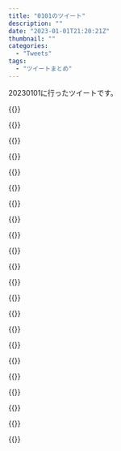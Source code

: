 ```yaml
---
title: "0101のツイート"
description: ""
date: "2023-01-01T21:20:21Z"
thumbnail: ""
categories:
  - "Tweets"
tags:
  - "ツイートまとめ"
---
```

20230101に行ったツイートです。
<!--more-->
{{<tweetlike text="更新 20221231のツイートまとめ https://t.co/1Z6AhSiFgu 791　January 1, 2023 at 06:20AM" screenname="jme/k.h (@JME_KH)" url="https://twitter.com/JME_KH/status/1609298572779847682?ref_src=twsrc%5Etfw" date="December 31 2022">}}

{{<tweetlike text="所長はこうなると周年かさらにその先の終章とかだろうからまあ流石にそこまで石を取っとくのもなあ\nいや水着復刻までは貯めておく意志をある程度持つか" screenname="jme/k.h (@JME_KH)" url="https://twitter.com/JME_KH/status/1609401606449287174?ref_src=twsrc%5Etfw" date="December 31 2022">}}

{{<tweetlike text="PoEは参考にしてるビルドがいい感じで前よりも多分順調\nまだマップ入ってないからなんとも言えないけど" screenname="jme/k.h (@JME_KH)" url="https://twitter.com/JME_KH/status/1609401954077388801?ref_src=twsrc%5Etfw" date="December 31 2022">}}

{{<tweetlike text="ソケット数だけなら弓は5cでいけるか" screenname="jme/k.h (@JME_KH)" url="https://twitter.com/JME_KH/status/1609403048648142856?ref_src=twsrc%5Etfw" date="December 31 2022">}}

{{<tweetlike text="格付け、ブラックサンとクジラ怪人か" screenname="jme/k.h (@JME_KH)" url="https://twitter.com/JME_KH/status/1609474033330040833?ref_src=twsrc%5Etfw" date="January 1 2023">}}

{{<tweetlike text="西島秀俊の方は飛蝗怪人系統の呼び方とブラックサンと南光太郎の呼び方があるから検索面倒だけど、クジラ怪人はクジラ怪人だからそれ系統のつい拾うときはそっちだな" screenname="jme/k.h (@JME_KH)" url="https://twitter.com/JME_KH/status/1609478655255932938?ref_src=twsrc%5Etfw" date="January 1 2023">}}

{{<tweetlike text="西島秀俊面白いなあ" screenname="jme/k.h (@JME_KH)" url="https://twitter.com/JME_KH/status/1609480239004155904?ref_src=twsrc%5Etfw" date="January 1 2023">}}

{{<tweetlike text="ちゃんとホロウの記憶を持ってこないから\nバゼットどういう状態で来てるんだっけ" screenname="jme/k.h (@JME_KH)" url="https://twitter.com/JME_KH/status/1609482213426597889?ref_src=twsrc%5Etfw" date="January 1 2023">}}

{{<tweetlike text="Minionのアタックスピード上げる理由がまだわからないな\n何か意味があるんだろうけど、前提があるのか、そもそも何か知らない理由で普通に効果あるのか" screenname="jme/k.h (@JME_KH)" url="https://twitter.com/JME_KH/status/1609484364160839681?ref_src=twsrc%5Etfw" date="January 1 2023">}}

{{<tweetlike text="Spiritual Commandか？\n取る事になってるか確認しないと\n違ったらまた別の理由だからな" screenname="jme/k.h (@JME_KH)" url="https://twitter.com/JME_KH/status/1609484935009824768?ref_src=twsrc%5Etfw" date="January 1 2023">}}

{{<tweetlike text="スマホだとちょっと面倒" screenname="jme/k.h (@JME_KH)" url="https://twitter.com/JME_KH/status/1609485705537032192?ref_src=twsrc%5Etfw" date="January 1 2023">}}

{{<tweetlike text="bravoが変化するのは基本的にはイタリア限定か" screenname="jme/k.h (@JME_KH)" url="https://twitter.com/JME_KH/status/1609504198953152520?ref_src=twsrc%5Etfw" date="January 1 2023">}}

{{<tweetlike text="ジェムの品質上げると爆発までちょっと伸びてその分スタックすると" screenname="jme/k.h (@JME_KH)" url="https://twitter.com/JME_KH/status/1609505582838579201?ref_src=twsrc%5Etfw" date="January 1 2023">}}

{{<tweetlike text="何でダメージが伸びるか理解しないといけないんだよな" screenname="jme/k.h (@JME_KH)" url="https://twitter.com/JME_KH/status/1609506677749059585?ref_src=twsrc%5Etfw" date="January 1 2023">}}

{{<tweetlike text="裏にレベ上げ用のジェムつけといたほうがいいのか" screenname="jme/k.h (@JME_KH)" url="https://twitter.com/JME_KH/status/1609507059615289344?ref_src=twsrc%5Etfw" date="January 1 2023">}}

{{<tweetlike text="餅がrice cakeで米の餅が出てる感じだな" screenname="jme/k.h (@JME_KH)" url="https://twitter.com/JME_KH/status/1609510124372262912?ref_src=twsrc%5Etfw" date="January 1 2023">}}

{{<tweetlike text="討鬼伝とかがオメガフォースで無双じゃない作品か" screenname="jme/k.h (@JME_KH)" url="https://twitter.com/JME_KH/status/1609511812474769408?ref_src=twsrc%5Etfw" date="January 1 2023">}}

{{<tweetlike text="自分の中でラスプーチンはルパン三世の敵の子孫かなんかのラスプートンとコナンの世紀末の魔術師で語られてる内容。\nというか世紀末の魔術師のスコーピオンはラスプーチンの悪口言っただけの人を殺そうとするのはきりが無いからやめたほうがいいと思うんだよな" screenname="jme/k.h (@JME_KH)" url="https://twitter.com/JME_KH/status/1609514654891638784?ref_src=twsrc%5Etfw" date="January 1 2023">}}

{{<tweetlike text="多分肉を食わせてないアライグマはそれなりの味になる感じなのかな\nジビエとか全く分からないけど" screenname="jme/k.h (@JME_KH)" url="https://twitter.com/JME_KH/status/1609517088435220481?ref_src=twsrc%5Etfw" date="January 1 2023">}}

{{<tweetlike text="エースコンバットの挟まっちまった的な" screenname="jme/k.h (@JME_KH)" url="https://twitter.com/JME_KH/status/1609517998901178368?ref_src=twsrc%5Etfw" date="January 1 2023">}}

{{<tweetlike text="トーテムの設置数の稼ぎ方がよく分からないから調べる" screenname="jme/k.h (@JME_KH)" url="https://twitter.com/JME_KH/status/1609566031617601539?ref_src=twsrc%5Etfw" date="January 1 2023">}}

{{<tweetlike text="もしかして新しく置くのか?\nだったら置くスピードを取りそうだけどな" screenname="jme/k.h (@JME_KH)" url="https://twitter.com/JME_KH/status/1609573220390436865?ref_src=twsrc%5Etfw" date="January 1 2023">}}


